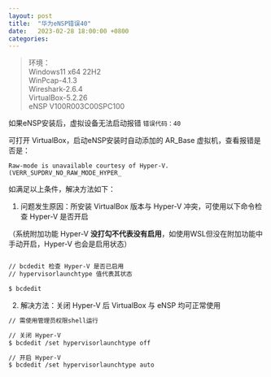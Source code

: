 ```yaml
---
layout: post
title:  "华为eNSP错误40"
date:   2023-02-28 18:00:00 +0800
categories: 
---
```


> 环境：<br>
Windows11 x64 22H2<br>
WinPcap-4.1.3<br>
Wireshark-2.6.4<br>
VirtualBox-5.2.26<br>
eNSP V100R003C00SPC100

如果eNSP安装后，虚拟设备无法启动报错 `错误代码：40`

可打开 VirtualBox，启动eNSP安装时自动添加的 AR_Base 虚拟机，查看报错是否是：

`Raw-mode is unavailable courtesy of Hyper-V. (VERR_SUPDRV_NO_RAW_MODE_HYPER_`

如满足以上条件，解决方法如下：

1. 问题发生原因：所安装 VirtualBox 版本与 Hyper-V 冲突，可使用以下命令检查 Hyper-V 是否开启

（系统附加功能 Hyper-V **没打勾不代表没有启用**，如使用WSL但没在附加功能中手动开启，Hyper-V 也会是启用状态）
```bash

// bcdedit 检查 Hyper-V 是否已启用
// hypervisorlaunchtype 值代表其状态

$ bcdedit

```
2. 解决方法：关闭 Hyper-V 后 VirtualBox 与 eNSP 均可正常使用

```bash
// 需使用管理员权限shell运行

// 关闭 Hyper-V
$ bcdedit /set hypervisorlaunchtype off

// 开启 Hyper-V
$ bcdedit /set hypervisorlaunchtype auto
```
